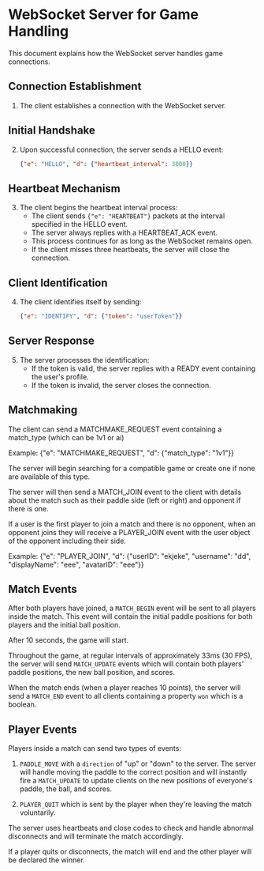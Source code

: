 # WebSocket Server for Game Handling

This document explains how the WebSocket server handles game connections.

## Connection Establishment

1. The client establishes a connection with the WebSocket server.

## Initial Handshake

2. Upon successful connection, the server sends a HELLO event:
   ```json
   {"e": "HELLO", "d": {"heartbeat_interval": 3000}}
   ```

## Heartbeat Mechanism

3. The client begins the heartbeat interval process:
   - The client sends `{"e": "HEARTBEAT"}` packets at the interval specified in the HELLO event.
   - The server always replies with a HEARTBEAT_ACK event.
   - This process continues for as long as the WebSocket remains open.
   - If the client misses three heartbeats, the server will close the connection.

## Client Identification

4. The client identifies itself by sending:
   ```json
   {"e": "IDENTIFY", "d": {"token": "userToken"}}
   ```

## Server Response

5. The server processes the identification:
   - If the token is valid, the server replies with a READY event containing the user's profile.
   - If the token is invalid, the server closes the connection.

## Matchmaking

The client can send a MATCHMAKE_REQUEST event containing a match_type (which can be 1v1 or ai)

Example: {"e": "MATCHMAKE_REQUEST", "d": {"match_type": "1v1"}}

The server will begin searching for a compatible game or create one if none are available of this type.

The server will then send a MATCH_JOIN event to the client with details about the match such as their paddle side (left or right)
and opponent if there is one.

If a user is the first player to join a match and there is no opponent, when an opponent joins they will receive
a PLAYER_JOIN event with the user object of the opponent including their side.

Example: {"e": "PLAYER_JOIN", "d": {"userID": "ekjeke", "username": "dd", "displayName": "eee", "avatarID": "eee"}}

## Match Events

After both players have joined, a `MATCH_BEGIN` event will be sent to all players inside the match. This event will contain
the initial paddle positions for both players and the initial ball position.

After 10 seconds, the game will start.

Throughout the game, at regular intervals of approximately 33ms (30 FPS), the server will send `MATCH_UPDATE` events which will contain both players'
paddle positions, the new ball position, and scores.

When the match ends (when a player reaches 10 points), the server will send a `MATCH_END` event to all clients containing a property `won` which is a boolean.

## Player Events

Players inside a match can send two types of events:

1. `PADDLE_MOVE` with a `direction` of "up" or "down" to the server. The server
will handle moving the paddle to the correct position and will instantly fire a `MATCH_UPDATE` to update clients on the new
positions of everyone's paddle, the ball, and scores.

2. `PLAYER_QUIT` which is sent by the player when they're leaving the match voluntarily.

The server uses heartbeats and close codes to check and handle abnormal disconnects and will terminate the match accordingly.

If a player quits or disconnects, the match will end and the other player will be declared the winner.